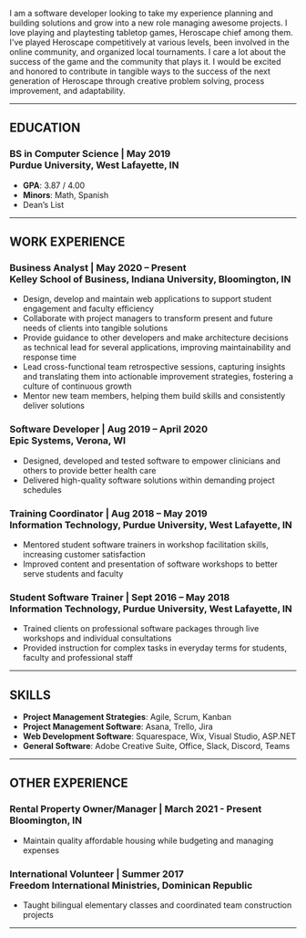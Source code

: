 I am a software developer looking to take my experience planning and building solutions and grow into a new role managing awesome projects. I love playing and playtesting tabletop games, Heroscape chief among them. I've played Heroscape competitively at various levels, been involved in the online community, and organized local tournaments. I care a lot about the success of the game and the community that plays it. I would be excited and honored to contribute in tangible ways to the success of the next generation of Heroscape through creative problem solving, process improvement, and adaptability.

---

## EDUCATION
### BS in Computer Science  |  May 2019 <br> Purdue University, West Lafayette, IN
- **GPA**: 3.87 / 4.00
- **Minors**: Math, Spanish
- Dean’s List

---

## WORK EXPERIENCE
### Business Analyst  |  May 2020 – Present <br> Kelley School of Business, Indiana University, Bloomington, IN
- Design, develop and maintain web applications to support student engagement and faculty efficiency
- Collaborate with project managers to transform present and future needs of clients into tangible solutions
- Provide guidance to other developers and make architecture decisions as technical lead for several applications, improving maintainability and response time
- Lead cross-functional team retrospective sessions, capturing insights and translating them into actionable improvement strategies, fostering a culture of continuous growth
- Mentor new team members, helping them build skills and consistently deliver solutions

### Software Developer  |  Aug 2019 – April 2020 <br> Epic Systems, Verona, WI 
- Designed, developed and tested software to empower clinicians and others to provide better health care
- Delivered high-quality software solutions within demanding project schedules

### Training Coordinator  |  Aug 2018 – May 2019 <br> Information Technology, Purdue University, West Lafayette, IN
- Mentored student software trainers in workshop facilitation skills, increasing customer satisfaction
- Improved content and presentation of software workshops to better serve students and faculty

### Student Software Trainer  |  Sept 2016 – May 2018 <br> Information Technology, Purdue University, West Lafayette, IN
- Trained clients on professional software packages through live workshops and individual consultations
- Provided instruction for complex tasks in everyday terms for students, faculty and professional staff

---

## SKILLS
- **Project Management Strategies**: Agile, Scrum, Kanban
- **Project Management Software**: Asana, Trello, Jira
- **Web Development Software**: Squarespace, Wix, Visual Studio, ASP.NET
- **General Software**: Adobe Creative Suite, Office, Slack, Discord, Teams

---

## OTHER EXPERIENCE
### Rental Property Owner/Manager  |  March 2021 - Present <br> Bloomington, IN
- Maintain quality affordable housing while budgeting and managing expenses

### International Volunteer  |  Summer 2017 <br> Freedom International Ministries, Dominican Republic
- Taught bilingual elementary classes and coordinated team construction projects 

---
